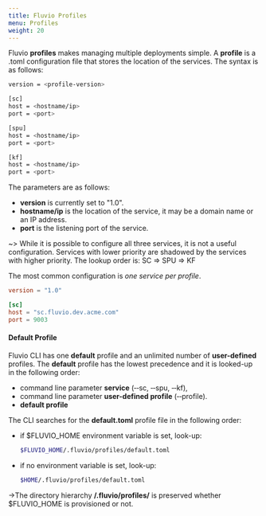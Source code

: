 ```yaml
---
title: Fluvio Profiles
menu: Profiles
weight: 20
---
```


Fluvio **profiles** makes managing multiple deployments simple. A **profile** is a .toml configuration file that stores the location of the services. The syntax is as follows:

```bash
version = <profile-version>

[sc]
host = <hostname/ip>
port = <port>

[spu]
host = <hostname/ip>
port = <port>

[kf]
host = <hostname/ip>
port = <port>
```

The parameters are as follows:

* **version** is currently set to "1.0".
* **hostname/ip** is the location of the service, it may be a domain name or an IP address.
* **port** is the listening port of the service.

~> While it is possible to configure all three services, it is not a useful configuration. Services with lower priority are shadowed by the services with higher priority. The lookup order is: SC => SPU => KF

The most common configuration is _one service per profile_.

```toml
version = "1.0"

[sc]
host = "sc.fluvio.dev.acme.com"
port = 9003
```

#### Default Profile

Fluvio CLI has one **default** profile and an unlimited number of **user-defined** profiles. The **default** profile has the lowest precedence and it is looked-up in the following order:

* command line parameter **service** (&dash;&dash;sc, &dash;&dash;spu, &dash;&dash;kf),
* command line parameter **user-defined profile** (&dash;&dash;profile).
* **default profile**

The CLI searches for the **default.toml** profile file in the following order: 

* if $FLUVIO_HOME environment variable is set, look-up:
    ```bash
    $FLUVIO_HOME/.fluvio/profiles/default.toml
    ```
* if no environment variable is set, look-up:
    ```bash
    $HOME/.fluvio/profiles/default.toml 
    ```

->The directory hierarchy  **/.fluvio/profiles/** is preserved whether $FLUVIO_HOME is provisioned or not.
